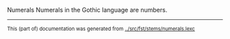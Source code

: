 Numerals
Numerals in the Gothic language are numbers.


* * *
<small>This (part of) documentation was generated from [../src/fst/stems/numerals.lexc](http://github.com/giellalt/lang-got/blob/main/../src/fst/stems/numerals.lexc)</small>